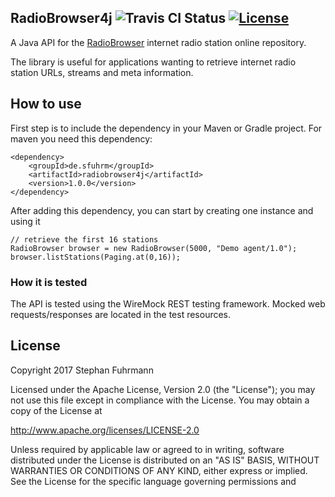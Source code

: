 ## RadioBrowser4j ![Travis CI Status](https://travis-ci.org/sfuhrm/radiobrowser4j.svg?branch=master) [![License](https://img.shields.io/badge/License-Apache%202.0-blue.svg)](https://opensource.org/licenses/Apache-2.0)

A Java API for the [RadioBrowser](http://www.radio-browser.info)
internet radio station online repository.

The library is useful for applications wanting to retrieve
internet radio station URLs, streams and meta information.

## How to use

First step is to include the dependency in your Maven or
Gradle project. 
For maven you need this dependency:

    <dependency>
        <groupId>de.sfuhrm</groupId>
        <artifactId>radiobrowser4j</artifactId>
        <version>1.0.0</version>
    </dependency>

After adding this dependency, you can start
by creating one instance and using it

    // retrieve the first 16 stations
    RadioBrowser browser = new RadioBrowser(5000, "Demo agent/1.0");
    browser.listStations(Paging.at(0,16));

### How it is tested

The API is tested using the WireMock REST testing
framework. Mocked web requests/responses are
located in the test resources.

## License

Copyright 2017 Stephan Fuhrmann

Licensed under the Apache License, Version 2.0 (the "License");
you may not use this file except in compliance with the License.
You may obtain a copy of the License at

http://www.apache.org/licenses/LICENSE-2.0

Unless required by applicable law or agreed to in writing, software
distributed under the License is distributed on an "AS IS" BASIS,
WITHOUT WARRANTIES OR CONDITIONS OF ANY KIND, either express or implied.
See the License for the specific language governing permissions and
